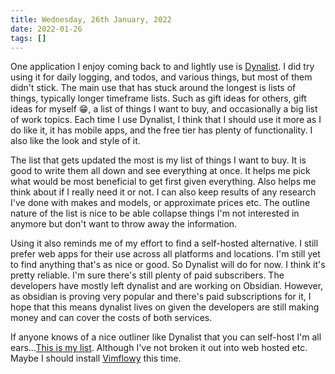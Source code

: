 ```yaml
---
title: Wednesday, 26th January, 2022
date: 2022-01-26
tags: []
---
```


One application I enjoy coming back to and lightly use is [Dynalist](https://dynalist.io/). I did try using it for daily logging, and todos, and various things, but most of them didn't stick. The main use that has stuck around the longest is lists of things, typically longer timeframe lists. Such as gift ideas for others, gift ideas for myself 😁, a list of things I want to buy, and occasionally a big list of work topics. Each time I use Dynalist, I think that I should use it more as I do like it, it has mobile apps, and the free tier has plenty of functionality. I also like the look and style of it.

The list that gets updated the most is my list of things I want to buy. It is good to write them all down and see everything at once. It helps me pick what would be most beneficial to get first given everything. Also helps me think about if I really need it or not. I can also keep results of any research I've done with makes and models, or approximate prices etc. The outline nature of the list is nice to be able collapse things I'm not interested in anymore but don't want to throw away the information.

Using it also reminds me of my effort to find a self-hosted alternative. I still prefer web apps for their use across all platforms and locations. I'm still yet to find anything that's as nice or good. So Dynalist will do for now. I think it's pretty reliable. I'm sure there's still plenty of paid subscribers. The developers have mostly left dynalist and are working on Obsidian. However, as obsidian is proving very popular and there's paid subscriptions for it, I hope that this means dynalist lives on given the developers are still making money and can cover the costs of both services.

If anyone knows of a nice outliner like Dynalist that you can self-host I'm all ears...[This is my list](https://fondoftea.com/#Outliners). Although I've not broken it out into web hosted etc. Maybe I should install [Vimflowy](https://github.com/WuTheFWasThat/vimflowy) this time.

